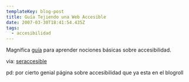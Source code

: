```yaml
---
templateKey: blog-post
title: Guía Tejiendo una Web Accesible
date: 2007-03-30T18:41:54.435Z
tags:
  - accesibilidad
---
```

Magní­fica [guí­a](http://www.eurielec.etsit.upm.es/~chema/accesibilidad/index.html "Tejiendo una web accesible") para aprender nociones básicas sobre accesibilidad.

via: [seraccesible](http://www.seraccesible.net/ "SerAccesible")

pd: por cierto genial página sobre accesibilidad que ya esta en el blogroll
